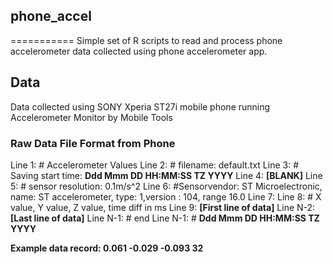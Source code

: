 ## phone_accel
===========
Simple set of R scripts to read and process phone accelerometer data collected using phone accelerometer app.

## Data
Data collected using SONY Xperia ST27i mobile phone running Accelerometer Monitor by Mobile Tools

### Raw Data File Format from Phone
Line 1:   \# Accelerometer Values
Line 2:   \# filename:  default.txt
Line 3:   \# Saving start time: **Ddd Mmm DD HH:MM:SS TZ YYYY**
Line 4:   **[BLANK]**
Line 5:   \# sensor resolution: 0.1m/s^2
Line 6:   \#Sensorvendor: ST Microelectronic, name: ST accelerometer, type: 1,version : 104, range 16.0
Line 7: 
Line 8:   \# X value, Y value, Z value, time diff in ms
Line 9:   **[First line of data]**
Line N-2: **[Last line of data]**
Line N-1: \# end
Line N-1: \# **Ddd Mmm DD HH:MM:SS TZ YYYY**

**Example data record: 0.061 -0.029 -0.093 32**


